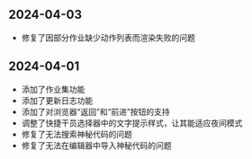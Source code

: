 ## 2024-04-03

- 修复了因部分作业缺少动作列表而渲染失败的问题

## 2024-04-01

- 添加了作业集功能
- 添加了更新日志功能
- 添加了对浏览器“返回”和“前进”按钮的支持
- 调整了快捷干员选择器中的文字提示样式，让其能适应夜间模式
- 修复了无法搜索神秘代码的问题
- 修复了无法在编辑器中导入神秘代码的问题
